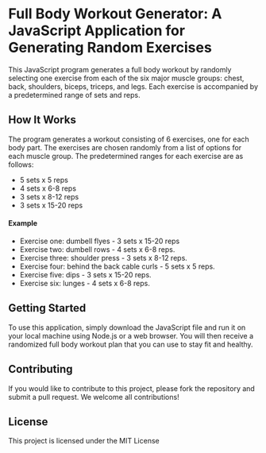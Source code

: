 <h1>Full Body Workout Generator: A JavaScript Application for Generating Random Exercises</h1>

<p>This JavaScript program generates a full body workout by randomly selecting one exercise from each of the six major muscle groups: chest, back, shoulders, biceps, triceps, and legs. Each exercise is accompanied by a predetermined range of sets and reps.</p<>

<h2>How It Works</h2>
<p>The program generates a workout consisting of 6 exercises, one for each body part. The exercises are chosen randomly from a list of options for each muscle group. The predetermined ranges for each exercise are as follows:</p>
<ul>
    <li>5 sets x 5 reps</li>
    <li>4 sets x 6-8 reps</li>
    <li>3 sets x 8-12 reps</li>
    <li>3 sets x 15-20 reps</li>
</ul>

<h4>Example</h4>
<ul>
    <li>Exercise one: dumbell flyes - 3 sets x 15-20 reps</li>
    <li>Exercise two: dumbell rows - 4 sets x 6-8 reps.</li>
    <li>Exercise three: shoulder press - 3 sets x 8-12 reps.</li>
    <li>Exercise four: behind the back cable curls - 5 sets x 5 reps.</li>
    <li>Exercise five: dips - 3 sets x 15-20 reps.</li>
    <li>Exercise six: lunges - 4 sets x 6-8 reps.</li>
</ul>

<h2>Getting Started</h2>
<p>To use this application, simply download the JavaScript file and run it on your local machine using Node.js or a web browser. You will then receive a randomized full body workout plan that you can use to stay fit and healthy.</p>

<h2>Contributing</h2>
<p>If you would like to contribute to this project, please fork the repository and submit a pull request. We welcome all contributions!</p>

<h2>License</h2>
<p>This project is licensed under the MIT License</p>